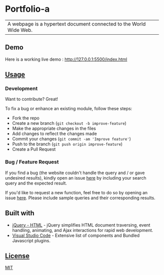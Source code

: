 # Portfolio-a
<table>
<tr>
<td>
  A webpage is a hypertext document connected to the World Wide Web.
</td>
</tr>
</table>


## Demo
Here is a working live demo : http://127.0.0.1:5500/index.html


## [Usage](https://fredatei.github.io/Portfolio-a/) 

### Development
Want to contribute? Great!

To fix a bug or enhance an existing module, follow these steps:

- Fork the repo
- Create a new branch (`git checkout -b improve-feature`)
- Make the appropriate changes in the files
- Add changes to reflect the changes made
- Commit your changes (`git commit -am 'Improve feature'`)
- Push to the branch (`git push origin improve-feature`)
- Create a Pull Request 

### Bug / Feature Request

If you find a bug (the website couldn't handle the query and / or gave undesired results), kindly open an issue [here](https://github.com/FredAtei/Portfolio-a/issues/new) by including your search query and the expected result.

If you'd like to request a new function, feel free to do so by opening an issue [here](https://github.com/FredAtei/Portfolio-a/issues/new). Please include sample queries and their corresponding results.


## Built with 

- [jQuery - HTML](https://www.w3schools.com/html/default.asp) - jQuery simplifies HTML document traversing, event handling, animating, and Ajax interactions for rapid web development.
- [Visual Studio Code](https://code.visualstudio.com/) - Extensive list of components and  Bundled Javascript plugins.


## [License](https://github.com/FredAtei/Portfolio-a/blob/master/LICENSE.md)

[MIT](LICENSE.md)

